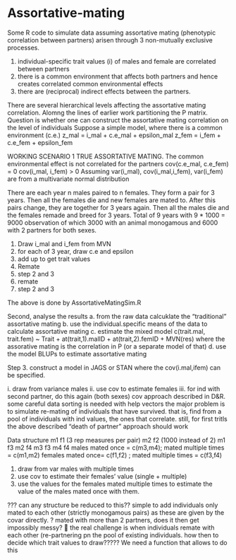 # Assortative-mating

Some R code to simulate data assuming assortative mating (phenotypic correlation between partners) arisen through 3 non-mutually exclusive processes.
1. individual-specific trait values (i) of males and female are correlated between partners
2. there is a common environment that affects both partners and hence creates correlated common environmental effects
3. there are (reciprocal) indirect effects between the partners. 

There are several hierarchical levels affecting the assortative mating correlation. Alomng the lines of earlier work partitioning the P matrix. 
Question is whether one can construct the assortative mating correlation on the level of individuals 
Suppose a simple model, where there is a common environment (c.e.)
z_mal = i_mal + c.e_mal + epsilon_mal
z_fem = i_fem + c.e_fem + epsilon_fem


WORKING SCENARIO 1
TRUE ASSORTATIVE MATING. The common environmental effect is not correlated for the partners cov(c.e_mal, c.e_fem) = 0
cov(i_mal, i_fem) > 0
Assuming var(i_mal), cov(i_mal,i_fem), var(i_fem) are from a multivariate normal distribution

There are each year n males paired to n females. They form a pair for 3 years. Then all the females die and new females are mated to. After this pairs change, they are together for 3 years again. Then all the males die and the females remade and breed for 3 years. 
Total of 9 years with 9 * 1000 = 9000 observation of which 3000 with an animal monogamous and 6000 with 2 partners for both sexes.
1.	Draw i_mal and i_fem from MVN
2.	for each of 3 year, draw c.e and epsilon 
3.	add up to get trait values
4.	Remate
5.	step 2 and 3
6.	remate
7.	step 2 and 3

The above is done by AssortativeMatingSim.R

Second, analyse the results
a.	from the raw data calcuklate the “traditional” assortative mating
b.	use the individual.specific means of the data to calculate assortative mating
c.	estimate the mixed model
c(trait.mal, trait.fem) ~ Trait + at(trait,1).malID + at(trait,2).femID  + MVN(res)
where the assorative mating is the correlation in P (or a separate model of that)
d.	use the model BLUPs to estimate assortative mating

Step 3.	construct a model in JAGS or STAN where the cov(i.mal,ifem) can be specified.

i.	draw from variance males
ii.	use cov to estimate females
iii.	for ind with second partner, do this again (both sexes)
cov approach described in D&R.
some careful data sorting is needed with help vectors
the major problem is to simulate re-mating of individuals that have survived. that is, find from a pool of individuals with ind values, the ones that correlate. still, for first tritls the above described “death of partner” approach should work

Data structure
m1	f1	(3 rep measures per pair)
m2	f2	(1000 instead of 2)
m1	f3
m2	f4
m3	f3
m4	f4
males mated once = c(m3,m4); mated multiple times = c(m1,m2)
females mated once= c(f1,f2) ; mated multiple times = c(f3,f4)
1.	draw from var males with multiple times
2.	use cov to estimate their females’ value (single + multiple)
3.	use the values for the females mated multiple times to estimate the value of the males mated once with them.

??? can any structure be reduced to this?? simple to add individuals only mated to each other (strictly monogamous pairs) as these are given by the covar directly.
? mated with more than 2 partners, does it then get impossibly messy?
 the real challenge is when individuals remate with each other (re-partnering pn the pool of existing individuals. how then to decide which trait values to draw????? We need a function that allows to do this
